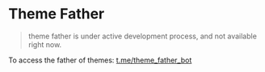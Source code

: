 # Theme Father

> theme father is under active development process, and not available right now.

To access the father of themes: [t.me/theme_father_bot](https://t.me/theme_father_bot)
